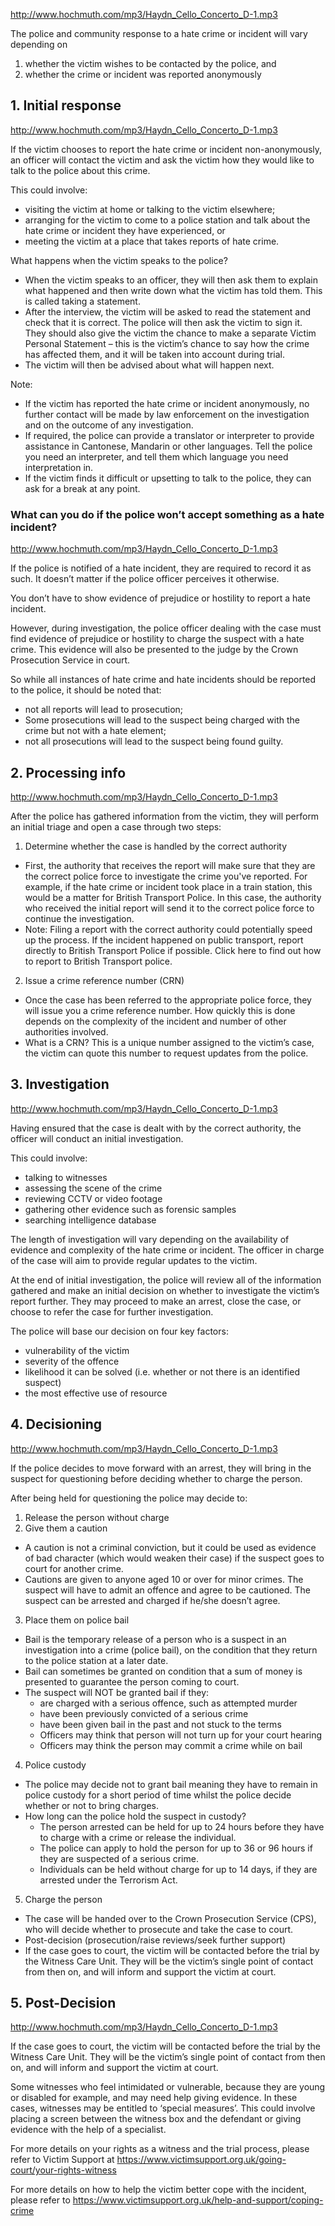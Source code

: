 http://www.hochmuth.com/mp3/Haydn_Cello_Concerto_D-1.mp3

The police and community response to a hate crime or incident will vary depending on
1. whether the victim wishes to be contacted by the police, and
2. whether the crime or incident was reported anonymously

## 1. Initial response
http://www.hochmuth.com/mp3/Haydn_Cello_Concerto_D-1.mp3

If the victim chooses to report the hate crime or incident non-anonymously, an officer will contact the victim and ask the victim how they would like to talk to the police about this crime.

This could involve:
- visiting the victim at home or talking to the victim elsewhere;
- arranging for the victim to come to a police station and talk about the hate crime or incident they have experienced, or
- meeting the victim at a place that takes reports of hate crime.

What happens when the victim speaks to the police?
- When the victim speaks to an officer, they will then ask them to explain what happened and then write down what the victim has told them. This is called taking a statement.
- After the interview, the victim will be asked to read the statement and check that it is correct. The police will then ask the victim to sign it. They should also give the victim the chance to make a separate Victim Personal Statement – this is the victim’s chance to say how the crime has affected them, and it will be taken into account during trial.
- The victim will then be advised about what will happen next.

Note:
- If the victim has reported the hate crime or incident anonymously, no further contact will be made by law enforcement on the investigation and on the outcome of any investigation.
- If required, the police can provide a translator or interpreter to provide assistance in Cantonese, Mandarin or other languages. Tell the police you need an interpreter, and tell them which language you need interpretation in.
- If the victim finds it difficult or upsetting to talk to the police, they can ask for a break at any point.

### What can you do if the police won’t accept something as a hate incident?
http://www.hochmuth.com/mp3/Haydn_Cello_Concerto_D-1.mp3

If the police is notified of a hate incident, they are required to record it as such. It doesn’t matter if the police officer perceives it otherwise.

You don’t have to show evidence of prejudice or hostility to report a hate incident.

However, during investigation, the police officer dealing with the case must find evidence of prejudice or hostility to charge the suspect with a hate crime. This evidence will also be presented to the judge by the Crown Prosecution Service in court.

So while all instances of hate crime and hate incidents should be reported to the police, it should be noted that:
- not all reports will lead to prosecution;
- Some prosecutions will lead to the suspect being charged with the crime but not with a hate element;
- not all prosecutions will lead to the suspect being found guilty.

## 2. Processing info
http://www.hochmuth.com/mp3/Haydn_Cello_Concerto_D-1.mp3

After the police has gathered information from the victim, they will perform an initial triage and open a case through two steps:
1. Determine whether the case is handled by the correct authority
  - First, the authority that receives the report will make sure that they are the correct police force to investigate the crime you've reported. For example, if the hate crime or incident took place in a train station, this would be a matter for British Transport Police. In this case, the authority who received the initial report will send it to the correct police force to continue the investigation.
  - Note: Filing a report with the correct authority could potentially speed up the process. If the incident happened on public transport, report directly to British Transport Police if possible. Click here to find out how to report to British Transport police.
2. Issue a crime reference number (CRN)
  - Once the case has been referred to the appropriate police force, they will issue you a crime reference number. How quickly this is done depends on the complexity of the incident and number of other authorities involved.
  - What is a CRN? This is a unique number assigned to the victim’s case, the victim can quote this number to request updates from the police.

## 3. Investigation
http://www.hochmuth.com/mp3/Haydn_Cello_Concerto_D-1.mp3

Having ensured that the case is dealt with by the correct authority, the officer will conduct an initial investigation.

This could involve:
- talking to witnesses
- assessing the scene of the crime
- reviewing CCTV or video footage
- gathering other evidence such as forensic samples
- searching intelligence database

The length of investigation will vary depending on the availability of evidence and complexity of the hate crime or incident. The officer in charge of the case will aim to provide regular updates to the victim.

At the end of initial investigation, the police will review all of the information gathered and make an initial decision on whether to investigate the victim’s report further. They may proceed to make an arrest, close the case, or choose to refer the case for further investigation.

The police will base our decision on four key factors:
- vulnerability of the victim
- severity of the offence
- likelihood it can be solved (i.e. whether or not there is an identified suspect)
- the most effective use of resource

## 4. Decisioning
http://www.hochmuth.com/mp3/Haydn_Cello_Concerto_D-1.mp3

If the police decides to move forward with an arrest, they will bring in the suspect for questioning before  deciding whether to charge the person.

After being held for questioning the police may decide to:
1. Release the person without charge
2. Give them a caution
  - A caution is not a criminal conviction, but it could be used as evidence of bad character (which would weaken their case) if the suspect goes to court for another crime.
  - Cautions are given to anyone aged 10 or over for minor crimes. The suspect will have to admit an offence and agree to be cautioned. The suspect  can be arrested and charged if he/she doesn’t agree.
3. Place them on police bail ​​​
  - Bail is the temporary release of a person who is a suspect in an investigation into a crime (police bail), on the condition that they return to the police station at a later date.
  - Bail can sometimes be granted on condition that a sum of money is presented to guarantee the person coming to court.​
  - ​The suspect will NOT be granted bail if they:
    - are charged with a serious offence, such as attempted murder
    - have been previously convicted of a serious crime
    - have been given bail in the past and not stuck to the terms
    - Officers may think that person will not turn up for your court hearing
    - Officers may think the person may commit a crime while on bail
4. Police custody
  - The police may decide not to grant bail meaning they have to remain in police custody for a short period of time whilst the police decide whether or not to bring charges.
  - How long can the police hold the suspect in custody?
    - The person arrested can be held for up to 24 hours before they have to charge with a crime or release the individual.
    - The police can apply to hold the person for up to 36 or 96 hours if they are suspected of a serious crime.
    - Individuals can be held without charge for up to 14 days, if they are arrested under the Terrorism Act.

5. Charge the person
- The case will be handed over to the Crown Prosecution Service (CPS), who will decide whether to prosecute and take the case to court.
- Post-decision (prosecution/raise reviews/seek further support)
- If the case goes to court, the victim will be contacted before the trial by the Witness Care Unit. They will be the victim’s single point of contact from then on, and will inform and support the victim at court.

## 5. Post-Decision
http://www.hochmuth.com/mp3/Haydn_Cello_Concerto_D-1.mp3

If the case goes to court, the victim will be contacted before the trial by the Witness Care Unit. They will be the victim’s single point of contact from then on, and will inform and support the victim at court.

​​Some witnesses who feel intimidated or vulnerable, because they are young or disabled for example, and may need help giving evidence. In these cases, witnesses may be entitled to ‘special measures’. This could involve placing a screen between the witness box and the defendant or giving evidence with the help of a specialist.

​For more details on your rights as a witness and the trial process, please refer to Victim Support at https://www.victimsupport.org.uk/going-court/your-rights-witness

​For more details on how to help the victim better cope with the incident, please refer to https://www.victimsupport.org.uk/help-and-support/coping-crime

